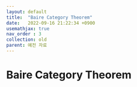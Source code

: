 ```yaml
---
layout: default
title:  "Baire Category Theorem"
date:   2022-09-16 21:22:34 +0900
usemathjax: true
nav_order : 3
collection: old
parent: 예전 자료
---
```

# Baire Category Theorem

<!-- ## PDF Download -->

<object data="../old_download/Baire’s+category+Theorem-배포용.pdf" width="750" height="1075" type='application/pdf'></object>